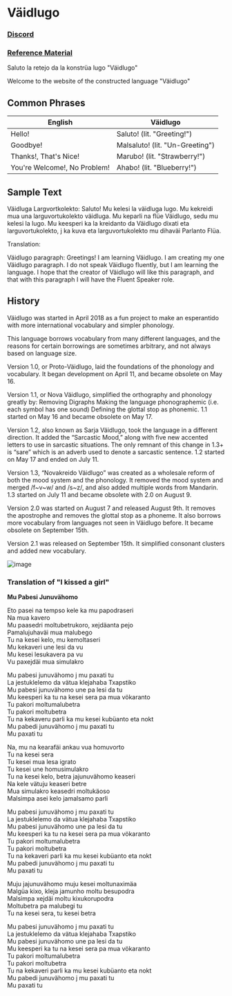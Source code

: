 # Väidlugo

### [Discord](https://discord.gg/8jy4kh4)

### [Reference Material](https://docs.google.com/document/d/16QSKQDR0Kb9lZvAhim4alTqr88zRmitYoTUFWpvoVug/edit?usp=sharing)

Saluto la retejo da la konstrüa lugo "Väidlugo"

Welcome to the website of the constructed language "Väidlugo"

## Common Phrases

English | Väidlugo
--- | ---
Hello! | Saluto! (lit. "Greeting!") 
Goodbye! | Malsaluto! (lit. "Un-Greeting")
Thanks!, That's Nice! | Marubo! (lit. "Strawberry!")
You're Welcome!, No Problem! | Ahabo! (lit. "Blueberry!")  

## Sample Text
Väidluga Largvortkolekto:
Saluto! Mu kelesi la väidluga lugo. Mu kekreidi mua una larguvortukolekto väidluga. Mu keparli na flüe Väidlugo, sedu mu kelesi la lugo. Mu keesperi ka la kreidanto da Väidlugo dixati eta larguvortukolekto, j ka kuva eta larguvortukolekto mu dihaväi Parlanto Flüa.

Translation:

Väidlugo paragraph:
Greetings! I am learning Väidlugo. I am creating my one Väidlugo paragraph. I do not speak Väidlugo fluently, but I am learning the language. I hope that the creator of Väidlugo will like this paragraph, and that with this paragraph I will have the Fluent Speaker role.

## History
Väidlugo was started in April 2018 as a fun project to make an esperantido with more international vocabulary and simpler phonology.

This language borrows vocabulary from many different languages, and the reasons for certain borrowings are sometimes arbitrary, and not always based on language size.

Version 1.0, or Proto-Väidlugo, laid the foundations of the phonology and vocabulary. It began development on April 11, and became obsolete on May 16.

Version 1.1, or Nova Väidlugo, simplified the orthography and phonology greatly by: 
Removing Digraphs
Making the language phonographemic (i.e. each symbol has one sound)
Defining the glottal stop as phonemic.
1.1 started on May 16 and became obsolete on May 17.

Version 1.2, also known as Sarja Väidlugo, took the language in a different direction. It added the “Sarcastic Mood,” along with five new accented letters to use in sarcastic situations. The only remnant of this change in 1.3+ is “sare” which is an adverb used to denote a sarcastic sentence. 1.2 started on May 17 and ended on July 11.

Version 1.3, “Novakreido Väidlugo” was created as a wholesale reform of both the mood system and the phonology. It removed the mood system and merged /f~v~w/ and /s~z/, and also added multiple words from Mandarin. 1.3 started on July 11 and became obsolete with 2.0 on August 9.

Version 2.0 was started on August 7 and released August 9th. It removes the apostrophe and removes the glottal stop as a phoneme. It also borrows more vocabulary from languages not seen in Väidlugo before. It became obsolete on September 15th.

Version 2.1 was released on September 15th. It simplified consonant clusters and added new vocabulary.

![image](https://cdn.discordapp.com/attachments/447011191638720512/493126746309394433/Javaidlugido_Family_Tree.png)


### Translation of "I kissed a girl"

**Mu Pabesi Junuvähomo**

Eto pasei na tempso kele ka mu papodraseri<br/>
Na mua kavero<br/>
Mu paasedri moltubetrukoro, xejdäanta pejo<br/>
Pamalujuhaväi mua malubego<br/>
Tu na kesei kelo, mu kemoltaseri<br/>
Mu kekaveri une lesi da vu<br/>
Mu kesei lesukavera pa vu<br/>
Vu paxejdäi mua simulakro

Mu pabesi junuvähomo j mu paxati tu<br/>
La jestuklelemo da vätua klejahaba Txapstiko<br/>
Mu pabesi junuvähomo une pa lesi da tu<br/>
Mu keesperi ka tu na kesei sera pa mua vökaranto<br/>
Tu pakori moltumalubetra<br/>
Tu pakori moltubetra<br/>
Tu na kekaveru parli ka mu kesei kubüanto eta nokt<br/>
Mu pabedi junuvähomo j mu paxati tu<br/>
Mu paxati tu

Na, mu na kearafäi ankau vua homuvorto<br/>
Tu na kesei sera<br/>
Tu kesei mua lesa igrato<br/>
Tu kesei une homusimulakro<br/>
Tu na kesei kelo, betra jajunuvähomo keaseri<br/>
Na kele vätuju keaseri betre<br/>
Mua simulakro keasedri moltukäoso<br/>
Malsimpa asei kelo jamalsamo parli

Mu pabesi junuvähomo j mu paxati tu<br/>
La jestuklelemo da vätua klejahaba Txapstiko<br/>
Mu pabesi junuvähomo une pa lesi da tu<br/>
Mu keesperi ka tu na kesei sera pa mua vökaranto<br/>
Tu pakori moltumalubetra<br/>
Tu pakori moltubetra<br/>
Tu na kekaveri parli ka mu kesei kubüanto eta nokt<br/>
Mu pabedi junuvähomo j mu paxati tu<br/>
Mu paxati tu

Muju jajunuvähomo muju kesei moltunaximäa<br/>
Malgüa kixo, kleja jamunho moltu besupodra<br/>
Malsimpa xejdäi moltu kixukorupodra<br/>
Moltubetra pa malubegi tu<br/>
Tu na kesei sera, tu kesei betra

Mu pabesi junuvähomo j mu paxati tu<br/>
La jestuklelemo da vätua klejahaba Txapstiko<br/>
Mu pabesi junuvähomo une pa lesi da tu<br/>
Mu keesperi ka tu na kesei sera pa mua vökaranto<br/>
Tu pakori moltumalubetra<br/>
Tu pakori moltubetra<br/>
Tu na kekaveri parli ka mu kesei kubüanto eta nokt<br/>
Mu pabedi junuvähomo j mu paxati tu<br/>
Mu paxati tu
